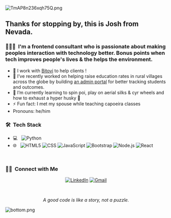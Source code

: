![TmAP8n236xqh75Q.png](https://i.loli.net/2020/07/13/OiwrC2KRZNPA9cJ.png)
<!-- You can edit this image in paint and host the image on https://sm.ms/ -->

<h2> Thanks for stopping by, this is Josh from Nevada.</h2>

<h3> 👨🏻‍💻 &nbsp;I'm a frontend consultant who is passionate about making peoples interaction with technology better. Bonus points when tech improves people's lives & the helps the environment.</h3>

- 📝 I work with [Bitovi](bitovi.com) to help clients !
- 🍎 I’ve recently worked on helping raise education rates in rural villages across the globe by building [an admin portal](https://github.com/Lambda-School-Labs/village-book-builders-fe-b) for better tracking students and outcomes.
- 🌱 I’m currently learning to spin poi, play on aerial silks & cyr wheels and how to exhaust a hyper husky 🐶
- ⚡ Fun fact: I met my spouse while teaching capoeira classes 
- Pronouns: he/him
 
 <h3> 🛠 &nbsp;Tech Stack</h3>

- 💻 &nbsp;
  ![Python](https://img.shields.io/badge/-Python-333333?style=flat&logo=python)
- 🌐 &nbsp;
  ![HTML5](https://img.shields.io/badge/-HTML5-333333?style=flat&logo=HTML5)
  ![CSS](https://img.shields.io/badge/-CSS-333333?style=flat&logo=CSS3&logoColor=1572B6)
  ![JavaScript](https://img.shields.io/badge/-JavaScript-333333?style=flat&logo=javascript)
  ![Bootstrap](https://img.shields.io/badge/-Bootstrap-333333?style=flat&logo=bootstrap&logoColor=563D7C)
  ![Node.js](https://img.shields.io/badge/-Node.js-333333?style=flat&logo=node.js)
  ![React](https://img.shields.io/badge/-React-333333?style=flat&logo=react)
<!-- UPDATE
- 🛢 &nbsp;
  ![MySQL](https://img.shields.io/badge/-MySQL-333333?style=flat&logo=mysql)
-->
<br/>

<!-- Put github stats here?? -->

<h3> 🤝🏻 &nbsp;Connect with Me </h3>

<p align="center">
<!-- Todo: add portfolio, if/when I get around to making a new one -->
<a href="https://www.linkedin.com/in/josh-glantzhucks"><img alt="LinkedIn" src="https://img.shields.io/badge/LinkedIn-Josh%20Glantz%20Hucks-blue?style=flat-square&logo=linkedin"></a>
<a href="mailto:Jahteo+github@gmail.com"><img alt="Gmail" src="https://img.shields.io/badge/Gmail-Josh.GlantzHucks%40gmail.com-blue?style=flat-square&logo=gmail"></a>
</p>

<br/>

<p align="center">
  <i>A good code is like a story, not a puzzle.</i><br/>
<!-- <img src="https://visitor-badge.glitch.me/badge?page_id=ayushkumar-25.ayushkumar-25"/> -->
</p>

![bottom.png](https://i.loli.net/2020/07/12/b3grZD6LFseGuUP.png)

<!--⭐️ From [@ayushkumar-25](https://github.com/ayushkumar-25) -->
